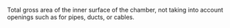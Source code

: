 Total gross area of the inner surface of the chamber, not taking into account openings such as for pipes, ducts, or cables.
